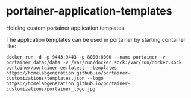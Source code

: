 # portainer-application-templates

Holding custom portainer application templates.

The application templates can be used in portainer by starting container like: 

```
docker run -d -p 9443:9443 -p 8000:8000 --name portainer -v portainer_data:/data -v /var/run/docker.sock:/var/run/docker.sock portainer/portainer-ee:latest --templates https://homelabgeneration.github.io/portainer-customizations/templates.json --logo https://homelabgeneration.github.io/portainer-customizations/portainer_logo.jpg
```

